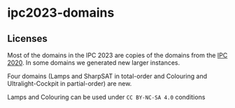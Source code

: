 # ipc2023-domains

## Licenses
Most of the domains in the IPC 2023 are copies of the domains from the [IPC 2020](https://github.com/panda-planner-dev/ipc2020-domains).
In some domains we generated new larger instances.

Four domains (Lamps and SharpSAT in total-order and Colouring and Ultralight-Cockpit in partial-order) are new.

Lamps and Colouring can be used under ``CC BY-NC-SA 4.0`` conditions
